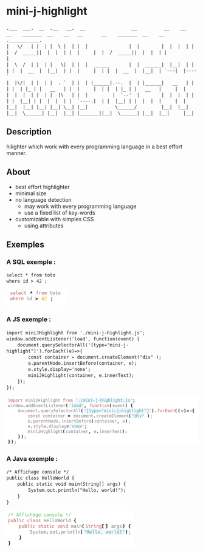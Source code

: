# mini-j-highlight

    .___  ___.  __  .__   __.  __                 __          __    __   __    _______  __    __   __       __    _______  __    __  .___________.
    |   \/   | |  | |  \ |  | |  |               |  |        |  |  |  | |  |  /  _____||  |  |  | |  |     |  |  /  _____||  |  |  | |           |
    |  \  /  | |  | |   \|  | |  |  ______       |  |  ______|  |__|  | |  | |  |  __  |  |__|  | |  |     |  | |  |  __  |  |__|  | `---|  |----`
    |  |\/|  | |  | |  . `  | |  | |______|.--.  |  | |______|   __   | |  | |  | |_ | |   __   | |  |     |  | |  | |_ | |   __   |     |  |     
    |  |  |  | |  | |  |\   | |  |         |  `--'  |        |  |  |  | |  | |  |__| | |  |  |  | |  `----.|  | |  |__| | |  |  |  |     |  |     
    |__|  |__| |__| |__| \__| |__|          \______/         |__|  |__| |__|  \______| |__|  |__| |_______||__|  \______| |__|  |__|     |__|     
                                                                                                                                                
## Description

hilighter which work with every programming language in a best effort manner.

## About

  * best effort highlighter
  * minimal size
  * no language detection
    * may work with every programming language
    * use a fixed list of key-words
  * customizable with simples CSS
    * using attributes

## Exemples

### A SQL exemple :

    select * from toto
    where id > 42 ;

![With mini-j-highlight](/img/exemple_sql_001.png)
    
### A JS exemple : 

    import miniJHighlight from './mini-j-highlight.js';
    window.addEventListener('load', function(event) {
        document.querySelectorAll('[type="mini-j-highlight"]').forEach((e)=>{
            const container = document.createElement("div" );
            e.parentNode.insertBefore(container, e);
            e.style.display='none';
            miniJHighlight(container, e.innerText);
        });
    }); 

![With mini-j-highlight](/img/exemple_js_001.png)

### A Java exemple :

    /* Affichage console */
    public class HelloWorld {
        public static void main(String[] args) {
            System.out.println("Hello, world!"); 
        }
    }

![With mini-j-highlight](/img/exemple_java_001.png)
